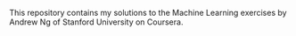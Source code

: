 This repository contains my solutions to the Machine Learning exercises by Andrew Ng of Stanford University on Coursera.
